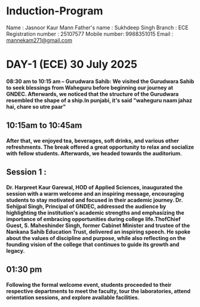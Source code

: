 # Induction-Program
Name : Jasnoor Kaur Mann
Father's name : Sukhdeep Singh
Branch : ECE
Registration number : 25107577
Mobile number: 9988351015
Email : mannekam271@gmail.com
# DAY-1 (ECE) 30 July 2025  
#### 08:30 am to 10:15 am – Gurudwara Sahib: We visited the Gurudwara Sahib to seek blessings from Waheguru before beginning our journey at GNDEC. Afterwards, we noticed that the structure of the Gurudwara resembled the shape of a ship.In punjabi, it's said "waheguru naam jahaz hai, chare so utre paar"
## 10:15am to 10:45am
#### After that, we enjoyed tea, beverages, soft drinks, and various other refreshments. The break offered a great opportunity to relax and socialize with fellow students. Afterwards, we headed towards the auditorium.
## Session 1 : 
#### Dr. Harpreet Kaur Garewal, HOD of Applied Sciences, inaugurated the session with a warm welcome and an inspiring message, encouraging students to stay motivated and focused in their academic journey. Dr. Sehijpal Singh, Principal of GNDEC, addressed the audience by highlighting the institution's academic strengths and emphasizing the importance of embracing opportunities during college life.ThofChief Guest, S. Maheshinder Singh, former Cabinet Minister and trustee of the Nankana Sahib Education Trust, delivered an inspiring speech. He spoke about the values of discipline and purpose, while also reflecting on the founding vision of the college that continues to guide its growth and legacy.
## 01:30 pm 
#### Following the formal welcome event, students proceeded to their respective departments to meet the faculty, tour the laboratories, attend orientation sessions, and explore available facilities.
